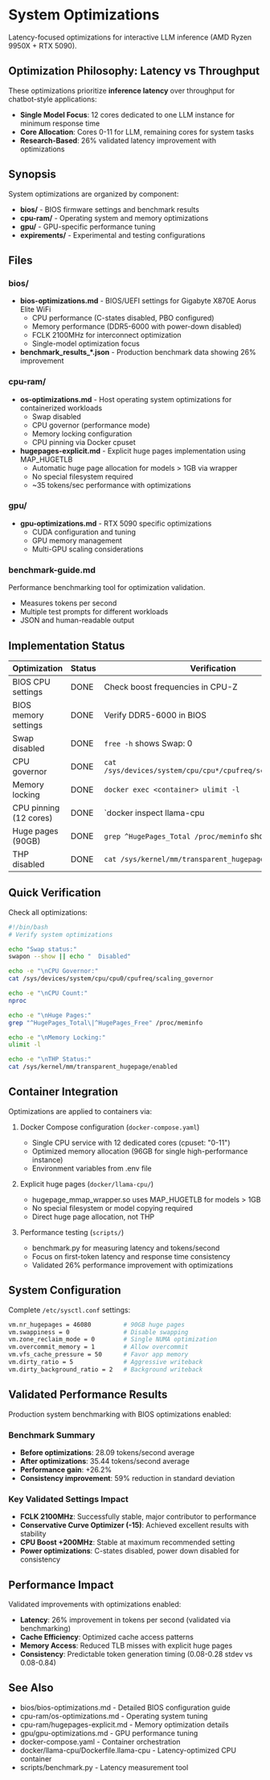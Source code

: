 # System Optimizations

Latency-focused optimizations for interactive LLM inference (AMD Ryzen 9950X + RTX 5090).

## Optimization Philosophy: Latency vs Throughput

These optimizations prioritize **inference latency** over throughput for chatbot-style applications:

- **Single Model Focus**: 12 cores dedicated to one LLM instance for minimum response time
- **Core Allocation**: Cores 0-11 for LLM, remaining cores for system tasks
- **Research-Based**: 26% validated latency improvement with optimizations

## Synopsis

System optimizations are organized by component:

- **bios/** - BIOS firmware settings and benchmark results
- **cpu-ram/** - Operating system and memory optimizations
- **gpu/** - GPU-specific performance tuning
- **expirements/** - Experimental and testing configurations

## Files

### bios/
- **bios-optimizations.md** - BIOS/UEFI settings for Gigabyte X870E Aorus Elite WiFi
  - CPU performance (C-states disabled, PBO configured)
  - Memory performance (DDR5-6000 with power-down disabled)
  - FCLK 2100MHz for interconnect optimization
  - Single-model optimization focus
- **benchmark_results_*.json** - Production benchmark data showing 26% improvement

### cpu-ram/
- **os-optimizations.md** - Host operating system optimizations for containerized workloads
  - Swap disabled
  - CPU governor (performance mode)
  - Memory locking configuration
  - CPU pinning via Docker cpuset
- **hugepages-explicit.md** - Explicit huge pages implementation using MAP_HUGETLB
  - Automatic huge page allocation for models > 1GB via wrapper
  - No special filesystem required
  - ~35 tokens/sec performance with optimizations

### gpu/
- **gpu-optimizations.md** - RTX 5090 specific optimizations
  - CUDA configuration and tuning
  - GPU memory management
  - Multi-GPU scaling considerations

### benchmark-guide.md
Performance benchmarking tool for optimization validation.
- Measures tokens per second
- Multiple test prompts for different workloads
- JSON and human-readable output

## Implementation Status

| Optimization | Status | Verification |
|--------------|--------|--------------|
| BIOS CPU settings | DONE | Check boost frequencies in CPU-Z |
| BIOS memory settings | DONE | Verify DDR5-6000 in BIOS |
| Swap disabled | DONE | `free -h` shows Swap: 0 |
| CPU governor | DONE | `cat /sys/devices/system/cpu/cpu*/cpufreq/scaling_governor` |
| Memory locking | DONE | `docker exec <container> ulimit -l` |
| CPU pinning (12 cores) | DONE | `docker inspect llama-cpu | grep CpusetCpus` should show "0-11" |
| Huge pages (90GB) | DONE | `grep ^HugePages_Total /proc/meminfo` shows 46080 |
| THP disabled | DONE | `cat /sys/kernel/mm/transparent_hugepage/enabled` |

## Quick Verification

Check all optimizations:

```bash
#!/bin/bash
# Verify system optimizations

echo "Swap status:"
swapon --show || echo "  Disabled"

echo -e "\nCPU Governor:"
cat /sys/devices/system/cpu/cpu0/cpufreq/scaling_governor

echo -e "\nCPU Count:"
nproc

echo -e "\nHuge Pages:"
grep "^HugePages_Total\|^HugePages_Free" /proc/meminfo

echo -e "\nMemory Locking:"
ulimit -l

echo -e "\nTHP Status:"
cat /sys/kernel/mm/transparent_hugepage/enabled
```

## Container Integration

Optimizations are applied to containers via:

1. Docker Compose configuration (`docker-compose.yaml`)
   - Single CPU service with 12 dedicated cores (cpuset: "0-11")
   - Optimized memory allocation (96GB for single high-performance instance)
   - Environment variables from .env file

2. Explicit huge pages (`docker/llama-cpu/`)
   - hugepage_mmap_wrapper.so uses MAP_HUGETLB for models > 1GB
   - No special filesystem or model copying required
   - Direct huge page allocation, not THP

3. Performance testing (`scripts/`)
   - benchmark.py for measuring latency and tokens/second
   - Focus on first-token latency and response time consistency
   - Validated 26% performance improvement with optimizations

## System Configuration

Complete `/etc/sysctl.conf` settings:
```bash
vm.nr_hugepages = 46080         # 90GB huge pages
vm.swappiness = 0               # Disable swapping
vm.zone_reclaim_mode = 0        # Single NUMA optimization
vm.overcommit_memory = 1        # Allow overcommit
vm.vfs_cache_pressure = 50      # Favor app memory
vm.dirty_ratio = 5              # Aggressive writeback
vm.dirty_background_ratio = 2   # Background writeback
```

## Validated Performance Results

Production system benchmarking with BIOS optimizations enabled:

### Benchmark Summary
- **Before optimizations**: 28.09 tokens/second average
- **After optimizations**: 35.44 tokens/second average
- **Performance gain**: +26.2%
- **Consistency improvement**: 59% reduction in standard deviation

### Key Validated Settings Impact
- **FCLK 2100MHz**: Successfully stable, major contributor to performance
- **Conservative Curve Optimizer (-15)**: Achieved excellent results with stability
- **CPU Boost +200MHz**: Stable at maximum recommended setting
- **Power optimizations**: C-states disabled, power down disabled for consistency

## Performance Impact

Validated improvements with optimizations enabled:

- **Latency**: 26% improvement in tokens per second (validated via benchmarking)
- **Cache Efficiency**: Optimized cache access patterns
- **Memory Access**: Reduced TLB misses with explicit huge pages
- **Consistency**: Predictable token generation timing (0.08-0.28 stdev vs 0.08-0.84)

## See Also

- bios/bios-optimizations.md - Detailed BIOS configuration guide
- cpu-ram/os-optimizations.md - Operating system tuning
- cpu-ram/hugepages-explicit.md - Memory optimization details
- gpu/gpu-optimizations.md - GPU performance tuning
- docker-compose.yaml - Container orchestration
- docker/llama-cpu/Dockerfile.llama-cpu - Latency-optimized CPU container
- scripts/benchmark.py - Latency measurement tool